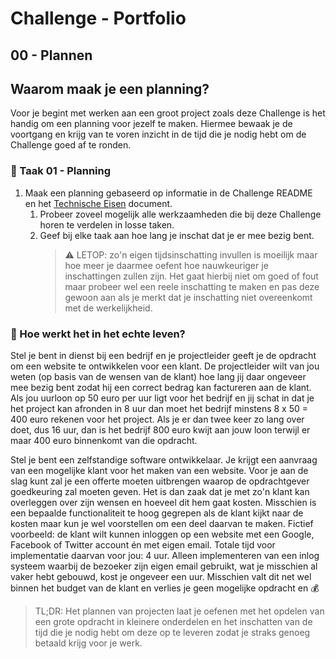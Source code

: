 # Challenge - Portfolio
## 00 - Plannen

## Waarom maak je een planning?

Voor je begint met werken aan een groot project zoals deze Challenge is het handig om een planning voor jezelf te maken. Hiermee bewaak je de voortgang en krijg van te voren inzicht in de tijd die je nodig hebt om de Challenge goed af te ronden.

### :hammer: Taak 01 - Planning 
1. Maak een planning gebaseerd op informatie in de Challenge README en het [Technische Eisen](../Taak03-Realiseren/technische-eisen.md) document. 
   1. Probeer zoveel mogelijk alle werkzaamheden die bij deze Challenge horen te verdelen in losse taken.
   2. Geef bij elke taak aan hoe lang je inschat dat je er mee bezig bent. 
        > :warning: LETOP: zo'n eigen tijdsinschatting invullen is moeilijk maar hoe meer je daarmee oefent hoe nauwkeuriger je inschattingen zullen zijn. Het gaat hierbij niet om goed of fout maar probeer wel een reele inschatting te maken en pas deze gewoon aan als je merkt dat je inschatting niet overeenkomt met de werkelijkheid.

### :gift: Hoe werkt het in het echte leven?

Stel je bent in dienst bij een bedrijf en je projectleider geeft je de opdracht om een website te ontwikkelen voor een klant. De projectleider wilt van jou weten (op basis van de wensen van de klant) hoe lang jij daar ongeveer mee bezig bent zodat hij een correct bedrag kan factureren aan de klant. Als jou uurloon op 50 euro per uur ligt voor het bedrijf en jij schat in dat je het project kan afronden in 8 uur dan moet het bedrijf minstens 8 x 50 = 400 euro rekenen voor het project. Als je er dan twee keer zo lang over doet, dus 16 uur, dan is het bedrijf 800 euro kwijt aan jouw loon terwijl er maar 400 euro binnenkomt van die opdracht.

Stel je bent een zelfstandige software ontwikkelaar. Je krijgt een aanvraag van een mogelijke klant voor het maken van een website. Voor je aan de slag kunt zal je een offerte moeten uitbrengen waarop de opdrachtgever goedkeuring zal moeten geven. Het is dan zaak dat je met zo'n klant kan overleggen over zijn wensen en hoeveel dit hem gaat kosten. Misschien is een bepaalde functionaliteit te hoog gegrepen als de klant kijkt naar de kosten maar kun je wel voorstellen om een deel daarvan te maken. Fictief voorbeeld: de klant wilt kunnen inloggen op een website met een Google, Facebook of Twitter account én met eigen email. Totale tijd voor implementatie daarvan voor jou: 4 uur. Alleen implementeren van een inlog systeem waarbij de bezoeker zijn eigen email gebruikt, wat je misschien al vaker hebt gebouwd, kost je ongeveer een uur. Misschien valt dit net wel binnen het budget van de klant en verlies je geen mogelijke opdracht en :moneybag:  

> TL;DR: Het plannen van projecten laat je oefenen met het opdelen van een grote opdracht in kleinere onderdelen en het inschatten van de tijd die je nodig hebt om deze op te leveren zodat je straks genoeg betaald krijg voor je werk.
